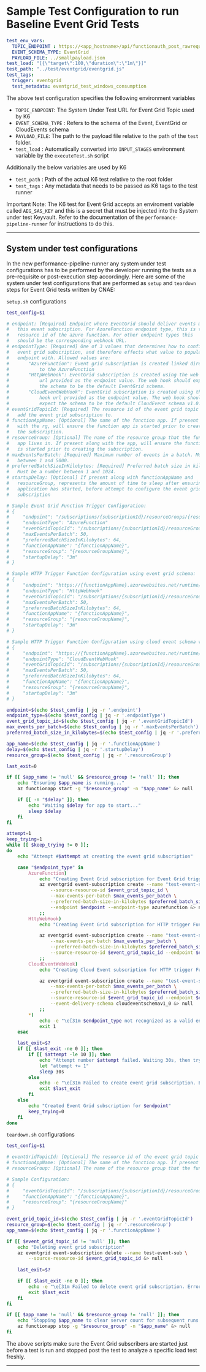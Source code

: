 # Sample Test Configuration to run Baseline Event Grid Tests

```yaml
test_env_vars:  
  TOPIC_ENDPOINT : https://<app_hostname>/api/functionauth_post_rawrequest?code=<app_auth_code>
  EVENT_SCHEMA_TYPE: EventGrid
  PAYLOAD_FILE: ../smallpayload.json
test_load: "[{\"target\":100,\"duration\":\"1m\"}]"
test_path: "../test/eventgrid/eventgrid.js"
test_tags:  
  trigger: eventgrid
  test_metadata: eventgrid_test_windows_consumption
```

The above test configuration specifies the following environment variables

- `TOPIC_ENDPOINT`: The System Under Test URL for Event Grid Topic used by K6
- `EVENT_SCHEMA_TYPE` : Refers to the schema of the Event, EventGrid or CloudEvents schema
- `PAYLOAD_FILE`: The path to the payload file relative to the path of the `test` folder.
- `test_load` : Automatically converted into `INPUT_STAGES` environment variable by the `executeTest.sh` script

Additionally the below variables are used by K6

- `test_path` : Path of the actual K6 test relative to the root folder
- `test_tags` : Any metadata that needs to be passed as K6 tags to the test runner

Important Note: The K6 test for Event Grid accepts an enviroment variable called `AEG_SAS_KEY` and this is a secret that must be injected into the System under test Keyvault. Refer to the documentation of the `performance-pipeline-runner` for instructions to do this.

---

## System under test configurations

In the new performance-pipeline-runner any system under test configurations has to be performed by the developer running the tests as a pre-requisite or post-execution step accordingly. Here are some of the system under test configurations that are performed as `setup` and `teardown` steps for Event Grid tests written by CNAE:

`setup.sh` configurations

```bash
test_config=$1

# endpoint: [Required] Endpoint where EventGrid should deliver events matching 
#   this event subscription. For AzureFunction endpoint type, this is the 
#   resource id of the azure function. For other endpoint types this 
#   should be the corresponding webhook URL.
# endpointType: [Required] One of 3 values that determines how to configure the 
#   event grid subscription, and therefore effects what value to populate the 
#   endpoint with. Allowed values are:
#       "AzureFunction": Event grid subscription is created linked directly 
#           to the AzureFunction
#       "HttpWebHook": EventGrid subscription is created using the web hook 
#           url provided as the endpoint value. The web hook should expect 
#           the schema to be the default EventGrid schema.
#       "CloudEventWebHook": EventGrid subscription is created using the web 
#           hook url provided as the endpoint value. The web hook should 
#           expect the schema to be the default CloudEvent schema v1.0.
# eventGridTopicId: [Required] The resource id of the event grid topic to 
#   add the event grid subscription to.
# functionAppName: [Optional] The name of the function app. If present along 
#   with the rg, will ensure the function app is started prior to creating 
#   the subscription.
# resourceGroup: [Optional] The name of the resource group that the function 
#   app lives in. If present along with the app, will ensure the function app 
#   is started prior to creating the subscription.
# maxEventsPerBatch: [Required] Maximum number of events in a batch. Must be a number 
#   between 1 and 5000.
# preferredBatchSizeInKilobytes: [Required] Preferred batch size in kilobytes. 
#   Must be a number between 1 and 1024.
# startupDelay: [Optional] If present along with functionAppName and 
#   resourceGroup, represents the amount of time to sleep after ensuring the 
#   application has started, before attempt to configure the event grid 
#   subscription

# Sample Event Grid Function Trigger Configuration:
# {
#     "endpoint": "/subscriptions/{subscriptionId}/resourceGroups/{resourceGroup}/providers/Microsoft.Web/sites/{functionAppName}/functions/{functionName}",
#     "endpointType": "AzureFunction"
#     "eventGridTopicId": "/subscriptions/{subscriptionId}/resourceGroups/{resourceGroup}/providers/Microsoft.EventGrid/topics/{eventGridTopicName}",
#     "maxEventsPerBatch": 50,
#     "preferredBatchSizeInKilobytes": 64,
#     "functionAppName": "{functionAppName}",
#     "resourceGroup": "{resourceGroupName}",
#     "startupDelay": "3m"
# }

# Sample HTTP Trigger Function Configuration using event grid schema:
# {
#     "endpoint": "https://{functionAppName}.azurewebsites.net/runtime/webhooks/EventGridExtensionConfig?functionName={functionName}&code={masterKey}",
#     "endpointType": "HttpWebHook"
#     "eventGridTopicId": "/subscriptions/{subscriptionId}/resourceGroups/{resourceGroup}/providers/Microsoft.EventGrid/topics/{eventGridTopicName}",
#     "maxEventsPerBatch": 50,
#     "preferredBatchSizeInKilobytes": 64,
#     "functionAppName": "{functionAppName}",
#     "resourceGroup": "{resourceGroupName}",
#     "startupDelay": "3m"
# }

# Sample HTTP Trigger Function Configuration using cloud event schema v1:
# {
#     "endpoint": "https://{functionAppName}.azurewebsites.net/runtime/webhooks/EventGridExtensionConfig?functionName={functionName}&code={masterKey}",
#     "endpointType": "CloudEventWebHook"
#     "eventGridTopicId": "/subscriptions/{subscriptionId}/resourceGroups/{resourceGroup}/providers/Microsoft.EventGrid/topics/{eventGridTopicName}",
#     "maxEventsPerBatch": 50,
#     "preferredBatchSizeInKilobytes": 64,
#     "functionAppName": "{functionAppName}",
#     "resourceGroup": "{resourceGroupName}",
#     "startupDelay": "3m"
# }

endpoint=$(echo $test_config | jq -r '.endpoint')
endpoint_type=$(echo $test_config | jq -r '.endpointType')
event_grid_topic_id=$(echo $test_config | jq -r '.eventGridTopicId')
max_events_per_batch=$(echo $test_config | jq -r '.maxEventsPerBatch')
preferred_batch_size_in_kilobytes=$(echo $test_config | jq -r '.preferredBatchSizeInKilobytes')

app_name=$(echo $test_config | jq -r '.functionAppName')
delay=$(echo $test_config | jq -r '.startupDelay')
resource_group=$(echo $test_config | jq -r '.resourceGroup')

last_exit=0

if [[ $app_name != 'null' && $resource_group != 'null' ]]; then
    echo "Ensuring $app_name is running..."
    az functionapp start -g "$resource_group" -n "$app_name" &> null

    if [[ -n "$delay" ]]; then
        echo "Waiting $delay for app to start..."
        sleep $delay 
    fi
fi

attempt=1
keep_trying=1
while [[ $keep_trying != 0 ]];
do
    echo "Attempt #$attempt at creating the event grid subscription"

    case "$endpoint_type" in
        AzureFunction)
            echo "Creating Event Grid subscription for Event Grid trigger Function $endpoint"
            az eventgrid event-subscription create --name "test-event-sub" \
                --source-resource-id $event_grid_topic_id \
                --max-events-per-batch $max_events_per_batch \
                --preferred-batch-size-in-kilobytes $preferred_batch_size_in_kilobytes \
                --endpoint $endpoint --endpoint-type azurefunction &> null
            ;;
        HttpWebHook)
            echo "Creating Event Grid subscription for HTTP trigger Function $endpoint"

            az eventgrid event-subscription create --name "test-event-sub" \
                --max-events-per-batch $max_events_per_batch \
                --preferred-batch-size-in-kilobytes $preferred_batch_size_in_kilobytes \
                --source-resource-id $event_grid_topic_id --endpoint $endpoint &> null
            ;;
        CloudEventWebHook)
            echo "Creating Cloud Event subscription for HTTP trigger Function $endpoint"

            az eventgrid event-subscription create --name "test-event-sub"  \
                --max-events-per-batch $max_events_per_batch \
                --preferred-batch-size-in-kilobytes $preferred_batch_size_in_kilobytes \
                --source-resource-id $event_grid_topic_id --endpoint $endpoint \
                --event-delivery-schema cloudeventschemav1_0 &> null
            ;;
        *)
            echo -e "\e[31m $endpoint_type not recognized as a valid endpoint type"
            exit 1
    esac

    last_exit=$?
    if [[ $last_exit -ne 0 ]]; then
        if [[ $attempt -le 10 ]]; then
            echo "Attempt number $attempt failed. Waiting 30s, then trying again."
            let "attempt += 1"
            sleep 30s
        else
            echo -e "\e[31m Failed to create event grid subscription. Error code: $last_exit"
            exit $last_exit
        fi
    else
        echo "Created Event Grid subscription for $endpoint"
        keep_trying=0
    fi
done
```

`teardown.sh` configurations

```bash
test_config=$1

# eventGridTopicId: [Optional] The resource id of the event grid topic to remove the subscription from.
# functionAppName: [Optional] The name of the function app. If present along with the rg, will ensure the function app is started prior to creating the subscription.
# resourceGroup: [Optional] The name of the resource group that the function app lives in. If present along with the app, will ensure the function app is started prior to creating the subscription.

# Sample Configuration:
# {
#     "eventGridTopicId": "/subscriptions/{subscriptionId}/resourceGroups/{resourceGroup}/providers/Microsoft.EventGrid/topics/{eventGridTopicName}",
#     "functionAppName": "{functionAppName}",
#     "resourceGroup": "{resourceGroupName}"
# }

event_grid_topic_id=$(echo $test_config | jq -r '.eventGridTopicId')
resource_group=$(echo $test_config | jq -r '.resourceGroup')
app_name=$(echo $test_config | jq -r '.functionAppName')

if [[ $event_grid_topic_id != 'null' ]]; then
    echo "Deleting event grid subscription"
    az eventgrid event-subscription delete --name test-event-sub \
        --source-resource-id $event_grid_topic_id &> null
    
    last_exit=$?

    if [[ $last_exit -ne 0 ]]; then
        echo -e "\e[31m Failed to delete event grid subscription. Error code: $last_exit"
        exit $last_exit
    fi
fi

if [[ $app_name != 'null' && $resource_group != 'null' ]]; then
    echo "Stopping $app_name to clear server count for subsequent runs..."
    az functionapp stop -g "$resource_group" -n "$app_name" &> null
fi
```

The above scripts make sure the Event Grid subscribers are started just before a test is run and stopped post the test to analyze a specific load test freshly.

---

